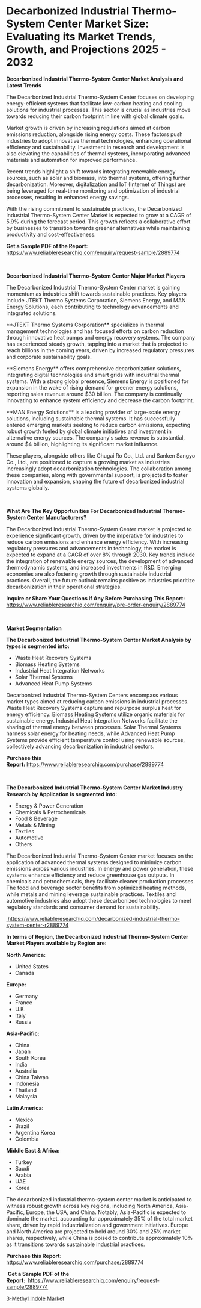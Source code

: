 <p><h1>Decarbonized Industrial Thermo-System Center Market Size: Evaluating its Market Trends, Growth, and Projections 2025 - 2032</h1></p><p><strong>Decarbonized Industrial Thermo-System Center Market Analysis and Latest Trends</strong></p>
<p><p>The Decarbonized Industrial Thermo-System Center focuses on developing energy-efficient systems that facilitate low-carbon heating and cooling solutions for industrial processes. This sector is crucial as industries move towards reducing their carbon footprint in line with global climate goals. </p><p>Market growth is driven by increasing regulations aimed at carbon emissions reduction, alongside rising energy costs. These factors push industries to adopt innovative thermal technologies, enhancing operational efficiency and sustainability. Investment in research and development is also elevating the capabilities of thermal systems, incorporating advanced materials and automation for improved performance.</p><p>Recent trends highlight a shift towards integrating renewable energy sources, such as solar and biomass, into thermal systems, offering further decarbonization. Moreover, digitalization and IoT (Internet of Things) are being leveraged for real-time monitoring and optimization of industrial processes, resulting in enhanced energy savings. </p><p>With the rising commitment to sustainable practices, the Decarbonized Industrial Thermo-System Center Market is expected to grow at a CAGR of 5.9% during the forecast period. This growth reflects a collaborative effort by businesses to transition towards greener alternatives while maintaining productivity and cost-effectiveness.</p></p>
<p><strong>Get a Sample PDF of the Report:&nbsp;</strong> <a href="https://www.reliableresearchiq.com/enquiry/request-sample/2889774?utm_campaign=2797&utm_medium=2&utm_source=Github&utm_content=ia&utm_term=14032025&utm_id=decarbonized-industrial-thermo-system-center">https://www.reliableresearchiq.com/enquiry/request-sample/2889774</a></p>
<p>&nbsp;</p>
<p><strong>Decarbonized Industrial Thermo-System Center Major Market Players</strong></p>
<p><p>The Decarbonized Industrial Thermo-System Center market is gaining momentum as industries shift towards sustainable practices. Key players include JTEKT Thermo Systems Corporation, Siemens Energy, and MAN Energy Solutions, each contributing to technology advancements and integrated solutions.</p><p>**JTEKT Thermo Systems Corporation** specializes in thermal management technologies and has focused efforts on carbon reduction through innovative heat pumps and energy recovery systems. The company has experienced steady growth, tapping into a market that is projected to reach billions in the coming years, driven by increased regulatory pressures and corporate sustainability goals.</p><p>**Siemens Energy** offers comprehensive decarbonization solutions, integrating digital technologies and smart grids with industrial thermal systems. With a strong global presence, Siemens Energy is positioned for expansion in the wake of rising demand for greener energy solutions, reporting sales revenue around $30 billion. The company is continually innovating to enhance system efficiency and decrease the carbon footprint.</p><p>**MAN Energy Solutions** is a leading provider of large-scale energy solutions, including sustainable thermal systems. It has successfully entered emerging markets seeking to reduce carbon emissions, expecting robust growth fueled by global climate initiatives and investment in alternative energy sources. The company's sales revenue is substantial, around $4 billion, highlighting its significant market influence.</p><p>These players, alongside others like Chugai Ro Co., Ltd. and Sanken Sangyo Co., Ltd., are positioned to capture a growing market as industries increasingly adopt decarbonization technologies. The collaboration among these companies, along with governmental support, is projected to foster innovation and expansion, shaping the future of decarbonized industrial systems globally.</p></p>
<p>&nbsp;</p>
<p><strong>What Are The Key Opportunities For Decarbonized Industrial Thermo-System Center Manufacturers?</strong></p>
<p><p>The Decarbonized Industrial Thermo-System Center market is projected to experience significant growth, driven by the imperative for industries to reduce carbon emissions and enhance energy efficiency. With increasing regulatory pressures and advancements in technology, the market is expected to expand at a CAGR of over 8% through 2030. Key trends include the integration of renewable energy sources, the development of advanced thermodynamic systems, and increased investments in R&D. Emerging economies are also fostering growth through sustainable industrial practices. Overall, the future outlook remains positive as industries prioritize decarbonization in their operational strategies.</p></p>
<p><strong>Inquire or Share Your Questions If Any Before Purchasing This Report:</strong> <a href="https://www.reliableresearchiq.com/enquiry/pre-order-enquiry/2889774?utm_campaign=2797&utm_medium=2&utm_source=Github&utm_content=ia&utm_term=14032025&utm_id=decarbonized-industrial-thermo-system-center">https://www.reliableresearchiq.com/enquiry/pre-order-enquiry/2889774</a></p>
<p>&nbsp;</p>
<p><strong>Market Segmentation</strong></p>
<p><strong>The Decarbonized Industrial Thermo-System Center Market Analysis by types is segmented into:</strong></p>
<p><ul><li>Waste Heat Recovery Systems</li><li>Biomass Heating Systems</li><li>Industrial Heat Integration Networks</li><li>Solar Thermal Systems</li><li>Advanced Heat Pump Systems</li></ul></p>
<p><p>Decarbonized Industrial Thermo-System Centers encompass various market types aimed at reducing carbon emissions in industrial processes. Waste Heat Recovery Systems capture and repurpose surplus heat for energy efficiency. Biomass Heating Systems utilize organic materials for sustainable energy. Industrial Heat Integration Networks facilitate the sharing of thermal energy between processes. Solar Thermal Systems harness solar energy for heating needs, while Advanced Heat Pump Systems provide efficient temperature control using renewable sources, collectively advancing decarbonization in industrial sectors.</p></p>
<p><strong>Purchase this Report:&nbsp;</strong><a href="https://www.reliableresearchiq.com/purchase/2889774?utm_campaign=2797&utm_medium=2&utm_source=Github&utm_content=ia&utm_term=14032025&utm_id=decarbonized-industrial-thermo-system-center">https://www.reliableresearchiq.com/purchase/2889774</a></p>
<p>&nbsp;</p>
<p><strong>The Decarbonized Industrial Thermo-System Center Market Industry Research by Application is segmented into:</strong></p>
<p><ul><li>Energy & Power Generation</li><li>Chemicals & Petrochemicals</li><li>Food & Beverage</li><li>Metals & Mining</li><li>Textiles</li><li>Automotive</li><li>Others</li></ul></p>
<p><p>The Decarbonized Industrial Thermo-System Center market focuses on the application of advanced thermal systems designed to minimize carbon emissions across various industries. In energy and power generation, these systems enhance efficiency and reduce greenhouse gas outputs. In chemicals and petrochemicals, they facilitate cleaner production processes. The food and beverage sector benefits from optimized heating methods, while metals and mining leverage sustainable practices. Textiles and automotive industries also adopt these decarbonized technologies to meet regulatory standards and consumer demand for sustainability.</p></p>
<p><a href="https://www.reliableresearchiq.com/decarbonized-industrial-thermo-system-center-r2889774?utm_campaign=2797&utm_medium=2&utm_source=Github&utm_content=ia&utm_term=14032025&utm_id=decarbonized-industrial-thermo-system-center">&nbsp;https://www.reliableresearchiq.com/decarbonized-industrial-thermo-system-center-r2889774</a></p>
<p><strong>In terms of Region, the Decarbonized Industrial Thermo-System Center Market Players available by Region are:</strong></p>
<p>
    <p> <strong> North America: </strong>
        <ul>
            <li>United States</li>
            <li>Canada</li>
        </ul>
        </p> 
    <p> <strong> Europe: </strong>
        <ul>
            <li>Germany</li>
            <li>France</li>
            <li>U.K.</li>
            <li>Italy</li>
            <li>Russia</li>
        </ul>
        </p> 
    <p> <strong> Asia-Pacific: </strong>
        <ul>
            <li>China</li>
            <li>Japan</li>
            <li>South Korea</li>
            <li>India</li>
            <li>Australia</li>
            <li>China Taiwan</li>
            <li>Indonesia</li>
            <li>Thailand</li>
            <li>Malaysia</li>
        </ul>
        </p> 
    <p> <strong> Latin America: </strong>
        <ul>
            <li>Mexico</li>
            <li>Brazil</li>
            <li>Argentina Korea</li>
            <li>Colombia</li>
        </ul>
        </p> 
    <p> <strong> Middle East & Africa: </strong>
        <ul>
            <li>Turkey</li>
            <li>Saudi</li>
            <li>Arabia</li>
            <li>UAE</li>
            <li>Korea</li>
        </ul>
    </p>
    </p>
<p><p>The decarbonized industrial thermo-system center market is anticipated to witness robust growth across key regions, including North America, Asia-Pacific, Europe, the USA, and China. Notably, Asia-Pacific is expected to dominate the market, accounting for approximately 35% of the total market share, driven by rapid industrialization and government initiatives. Europe and North America are projected to hold around 30% and 25% market shares, respectively, while China is poised to contribute approximately 10% as it transitions towards sustainable industrial practices.</p></p>
<p><strong>Purchase this Report: </strong><a href="https://www.reliableresearchiq.com/purchase/2889774?utm_campaign=2797&utm_medium=2&utm_source=Github&utm_content=ia&utm_term=14032025&utm_id=decarbonized-industrial-thermo-system-center">https://www.reliableresearchiq.com/purchase/2889774</a></p>
<p>&nbsp;<strong>Get a Sample PDF of the Report:&nbsp;&nbsp;</strong><a href="https://www.reliableresearchiq.com/enquiry/request-sample/2889774?utm_campaign=2797&utm_medium=2&utm_source=Github&utm_content=ia&utm_term=14032025&utm_id=decarbonized-industrial-thermo-system-center">https://www.reliableresearchiq.com/enquiry/request-sample/2889774</a></p>
<p><strong></strong></p>
<p><p><a href="https://github.com/abedlagagica4/Market-Research-Report-List-1/blob/main/3-methyl-indole-market.md?utm_campaign=2797&utm_medium=2&utm_source=Github&utm_content=ia&utm_term=14032025&utm_id=decarbonized-industrial-thermo-system-center">3-Methyl Indole Market</a></p></p>